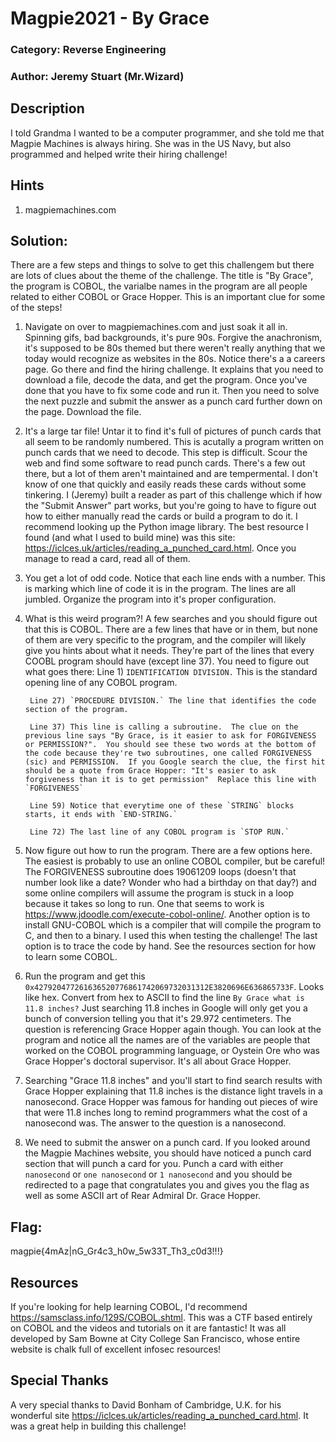 # Magpie2021 - By Grace
### Category: Reverse Engineering
### Author: Jeremy Stuart (Mr.Wizard) 

## Description
I told Grandma I wanted to be a computer programmer, and she told me that Magpie Machines is always hiring.  She was in the US Navy, but also programmed and helped write their hiring challenge!

## Hints

1. magpiemachines.com

## Solution:
There are a few steps and things to solve to get this challengem but there are lots of clues about the theme of the challenge.  The title is "By Grace", the program is COBOL, the varialbe names in the program are all people related to either COBOL or Grace Hopper.  This is an important clue for some of the steps!

1. Navigate on over to magpiemachines.com and just soak it all in.  Spinning gifs, bad backgrounds, it's pure 90s.  Forgive the anachronism, it's supposed to be 80s themed but there weren't really anything that we today would recognize as websites in the 80s.  Notice there's a a careers page.  Go there and find the hiring challenge.  It explains that you need to download a file, decode the data, and get the program.  Once you've done that you have to fix some code and run it.  Then you need to solve the next puzzle and submit the answer as a punch card further down on the page.  Download the file.

2. It's a large tar file!  Untar it to find it's full of pictures of punch cards that all seem to be randomly numbered.  This is acutally a program written on punch cards that we need to decode.  This step is difficult.  Scour the web and find some software to read punch cards.  There's a few out there, but a lot of them aren't maintained and are tempermental.  I don't know of one that quickly and easily reads these cards without some tinkering.  I (Jeremy) built a reader as part of this challenge which if how the "Submit Answer" part works, but you're going to have to figure out how to either manually read the cards or build a program to do it.  I recommend looking up the Python image library.  The best resource I found (and what I used to build mine) was this site: https://iclces.uk/articles/reading_a_punched_card.html.  Once you manage to read a card, read all of them.

3. You get a lot of odd code.  Notice that each line ends with a number.  This is marking which line of code it is in the program.  The lines are all jumbled.  Organize the program into it's proper configuration.

4. What is this weird program?!  A few searches and you should figure out that this is COBOL.  There are a few lines that have <FIX ME> or <ANSWER> in them, but none of them are very specific to the program, and the compiler will likely give you hints about what it needs.  They're part of the lines that every COOBL program should have (except line 37).  You need to figure out what goes there:
        Line 1) `IDENTIFICATION DIVISION.` This is the standard opening line of any COBOL program.

        Line 27) `PROCEDURE DIVISION.` The line that identifies the code section of the program.

        Line 37) This line is calling a subroutine.  The clue on the previous line says "By Grace, is it easier to ask for FORGIVENESS or PERMISSION?".  You should see these two words at the bottom of the code because they're two subroutines, one called FORGIVENESS (sic) and PERMISSION.  If you Google search the clue, the first hit should be a quote from Grace Hopper: "It's easier to ask forgiveness than it is to get permission"  Replace this line with `FORGIVENESS`

        Line 59) Notice that everytime one of these `STRING` blocks starts, it ends with `END-STRING.`

        Line 72) The last line of any COBOL program is `STOP RUN.`

5. Now figure out how to run the program.  There are a few options here.  The easiest is probably to use an online COBOL compiler, but be careful!  The FORGIVENESS subroutine does 19061209 loops (doesn't that number look like a date?  Wonder who had a birthday on that day?) and some online compilers will assume the program is stuck in a loop because it takes so long to run.  One that seems to work is https://www.jdoodle.com/execute-cobol-online/.  Another option is to install GNU-COBOL which is a compiler that will compile the program to C, and then to a binary.  I used this when testing the challenge!  The last option is to trace the code by hand.  See the resources section for how to learn some COBOL.

6. Run the program and get this `0x427920477261636520776861742069732031312E3820696E636865733F`.  Looks like hex.  Convert from hex to ASCII to find the line `By Grace what is 11.8 inches?`  Just searching 11.8 inches in Google will only get you a bunch of conversion telling you that it's 29.972 centimeters.  The question is referencing Grace Hopper again though.  You can look at the program and notice all the names are of the variables are people that worked on the COBOL programming language, or Oystein Ore who was Grace Hopper's doctoral supervisor.  It's all about Grace Hopper.  

7. Searching "Grace 11.8 inches" and you'll start to find search results with Grace Hopper explaining that 11.8 inches is the distance light travels in a nanosecond.  Grace Hopper was famous for handing out pieces of wire that were 11.8 inches long to remind programmers what the cost of a nanosecond was.  The answer to the question is a nanosecond.

8. We need to submit the answer on a punch card.  If you looked around the Magpie Machines website, you should have noticed a punch card section that will punch a card for you.  Punch a card with either `nanosecond` or `one nanosecond` or `1 nanosecond` and you should be redirected to a page that congratulates you and gives you the flag as well as some ASCII art of Rear Admiral Dr. Grace Hopper.

## Flag: 
magpie{4mAz|nG_Gr4c3_h0w_5w33T_Th3_c0d3!!!}

## Resources
If you're looking for help learning COBOL, I'd recommend https://samsclass.info/129S/COBOL.shtml.  This was a CTF based entirely on COBOL and the videos and tutorials on it are fantastic!  It was all developed by Sam Bowne at City College San Francisco, whose entire website is chalk full of excellent infosec resources!

## Special Thanks
A very special thanks to David Bonham of Cambridge, U.K. for his wonderful site https://iclces.uk/articles/reading_a_punched_card.html.  It was a great help in building this challenge!